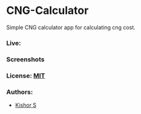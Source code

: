 # CNG-Calculator


Simple CNG calculator app for calculating cng cost.


### Live:


### Screenshots


### License: [MIT](/LICENSE)


### Authors:

- [Kishor S](https://www.instagram.com/kishor_h4kr)
